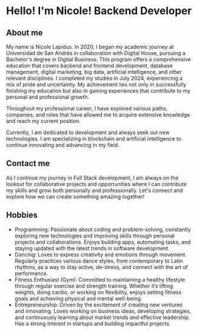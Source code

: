 # Hello! I'm Nicole! Backend Developer

## About me
My name is Nicole Lapidus. In 2020, I began my academic journey at Universidad de San Andrés in collaboration with Digital House, pursuing a Bachelor's degree in Digital Business. This program offers a comprehensive education that covers backend and frontend development, database management, digital marketing, big data, artificial intelligence, and other relevant disciplines. I completed my studies in July 2024, experiencing a mix of pride and uncertainty. My achievement lies not only in successfully finishing my education but also in gaining experiences that contribute to my personal and professional growth.

Throughout my professional career, I have explored various paths, companies, and roles that have allowed me to acquire extensive knowledge and reach my current position.

Currently, I am dedicated to development and always seek out new technologies. I am specializing in blockchain and artificial intelligence to continue innovating and advancing in my field.

## Contact me
As I continue my journey in Full Stack development, I am always on the lookout for collaborative projects and opportunities where I can contribute my skills and grow both personally and professionally. Let's connect and explore how we can create something amazing together!

## Hobbies
- Programming: Passionate about coding and problem-solving, constantly exploring new technologies and improving skills through personal projects and collaborations. Enjoys building apps, automating tasks, and staying updated with the latest trends in software development.
- Dancing: Loves to express creativity and emotions through movement. Regularly practices various dance styles, from contemporary to Latin rhythms, as a way to stay active, de-stress, and connect with the art of performance.
- Fitness Enthusiast (Gym): Committed to maintaining a healthy lifestyle through regular exercise and strength training. Whether it’s lifting weights, doing cardio, or working on flexibility, enjoys setting fitness goals and achieving physical and mental well-being.
- Entrepreneurship: Driven by the excitement of creating new ventures and innovating. Loves working on business ideas, developing strategies, and continuously learning about market trends and effective leadership. Has a strong interest in startups and building impactful projects.

